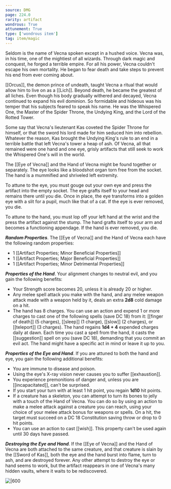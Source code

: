 ```yaml
---
source: DMG
page: 224.0
rarity: artifact
wondrous: True
attunement: True
type: ['wondrous item']
tag: item/magic
---
```


Seldom is the name of Vecna spoken except in a hushed voice. Vecna was, in his time, one of the mightiest of all wizards. Through dark magic and conquest, he forged a terrible empire. For all his power, Vecna couldn't escape his own mortality. He began to fear death and take steps to prevent his end from ever coming about.

[[Orcus]], the demon prince of undeath, taught Vecna a ritual that would allow him to live on as a [[Lich]]. Beyond death, he became the greatest of all liches. Even though his body gradually withered and decayed, Vecna continued to expand his evil dominion. So formidable and hideous was his temper that his subjects feared to speak his name. He was the Whispered One, the Master of the Spider Throne, the Undying King, and the Lord of the Rotted Tower.

Some say that Vecna's lieutenant Kas coveted the Spider Throne for himself, or that the sword his lord made for him seduced him into rebellion. Whatever the reason, Kas brought the Undying King's rule to an end in a terrible battle that left Vecna's tower a heap of ash. Of Vecna, all that remained were one hand and one eye, grisly artifacts that still seek to work the Whispered One's will in the world.

The [[Eye of Vecna]] and the Hand of Vecna might be found together or separately. The eye looks like a bloodshot organ torn free from the socket. The hand is a mummified and shriveled left extremity.

To attune to the eye, you must gouge out your own eye and press the artifact into the empty socket. The eye grafts itself to your head and remains there until you die. Once in place, the eye transforms into a golden eye with a slit for a pupil, much like that of a cat. If the eye is ever removed, you die.

To attune to the hand, you must lop off your left hand at the wrist and the press the artifact against the stump. The hand grafts itself to your arm and becomes a functioning appendage. If the hand is ever removed, you die.

**_Random Properties_**. The [[Eye of Vecna]] and the Hand of Vecna each have the following random properties:

- 1 [[Artifact Properties; Minor Beneficial Properties]]
- 1 [[Artifact Properties; Major Beneficial Properties]]
- 1 [[Artifact Properties; Minor Detrimental Properties]]

**_Properties of the Hand_**. Your alignment changes to neutral evil, and you gain the following benefits:

- Your Strength score becomes 20, unless it is already 20 or higher.
- Any melee spell attack you make with the hand, and any melee weapon attack made with a weapon held by it, deals an extra **2d8** cold damage on a hit.
- The hand has 8 charges. You can use an action and expend 1 or more charges to cast one of the following spells (save DC 18) from it: [[finger of death]] (5 charges), [[sleep]] (1 charge), [[slow]] (2 charges), or [[teleport]] (3 charges). The hand regains **1d4 + 4** expended charges daily at dawn. Each time you cast a spell from the hand, it casts the [[suggestion]] spell on you (save DC 18), demanding that you commit an evil act. The hand might have a specific act in mind or leave it up to you.

**_Properties of the Eye and Hand_**. If you are attuned to both the hand and eye, you gain the following additional benefits:

- You are immune to disease and poison.
- Using the eye's X-ray vision never causes you to suffer [[exhaustion]].
- You experience premonitions of danger and, unless you are [[incapacitated]], can't be surprised.
- If you start your turn with at least 1 hit point, you regain **1d10** hit points.
- If a creature has a skeleton, you can attempt to turn its bones to jelly with a touch of the Hand of Vecna. You can do so by using an action to make a melee attack against a creature you can reach, using your choice of your melee attack bonus for weapons or spells. On a hit, the target must succeed on a DC 18 Constitution saving throw or drop to 0 hit points.
- You can use an action to cast [[wish]]. This property can't be used again until 30 days have passed.

**_Destroying the Eye and Hand_**. If the [[Eye of Vecna]] and the Hand of Vecna are both attached to the same creature, and that creature is slain by the [[Sword of Kas]], both the eye and the hand burst into flame, turn to ash, and are destroyed forever. Any other attempt to destroy the eye or hand seems to work, but the artifact reappears in one of Vecna's many hidden vaults, where it waits to be rediscovered.


![|600](https://5e.tools/img/items/DMG/Hand%20of%20Vecna.jpg)